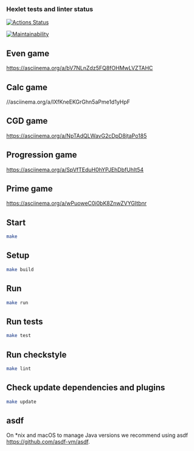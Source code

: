 ### Hexlet tests and linter status
[![Actions Status](https://github.com/ArturAkhmetovSochi/java-project-61/actions/workflows/hexlet-check.yml/badge.svg)](https://github.com/ArturAkhmetovSochi/java-project-61/actions)

[![Maintainability](https://api.codeclimate.com/v1/badges/882d782f2becc1a8cc5d/maintainability)](https://codeclimate.com/github/ArturAkhmetovSochi/java-project-61/maintainability)

## Even game

https://asciinema.org/a/bV7NLnZdz5FQ8fOHMwLVZTAHC

## Calc game

//asciinema.org/a/IXfKneEKGrGhn5aPme1d1yHpF

## CGD game

https://asciinema.org/a/NpTAdQLWavG2cDpD8jtaPo185

## Progression game

https://asciinema.org/a/SpVfTEduH0hYPJEhDbfUhIt54

## Prime game

https://asciinema.org/a/wPuoweC0i0bK8ZnwZVYGItbnr

## Start

```bash
make
```

## Setup

```bash
make build
```

## Run

```bash
make run
```

## Run tests

```bash
make test
```

## Run checkstyle

```bash
make lint
```

## Check update dependencies and plugins

```bash
make update
```

## asdf

On *nix and macOS to manage Java versions we recommend using asdf https://github.com/asdf-vm/asdf.
